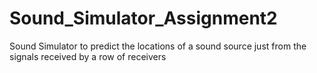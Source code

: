 # Sound_Simulator_Assignment2
Sound Simulator to predict the locations of a sound source just from the signals received by a row of receivers
